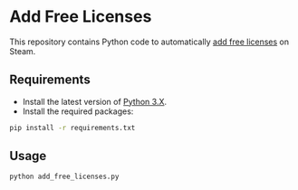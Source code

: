 # Add Free Licenses

This repository contains Python code to automatically [add free licenses][steamdb-free-packages] on Steam.

## Requirements

- Install the latest version of [Python 3.X][python-download-url].
- Install the required packages:

```bash
pip install -r requirements.txt
```

## Usage

```bash
python add_free_licenses.py
```

<!-- Definitions -->

[steamdb-free-packages]: <https://steamdb.info/freepackages/>
[python-download-url]: <https://www.python.org/downloads/>
